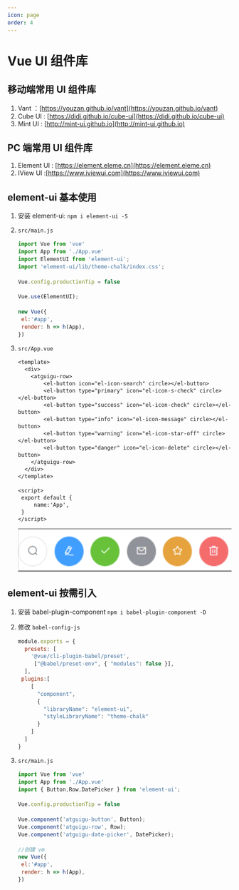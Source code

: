 ```yaml
---
icon: page
order: 4
---
```

# Vue UI 组件库

## 移动端常用 UI 组件库

1. Vant ：[https://youzan.github.io/vant](https://youzan.github.io/vant)
2. Cube UI : [https://didi.github.io/cube-ui](https://didi.github.io/cube-ui)
3. Mint UI : [http://mint-ui.github.io](http://mint-ui.github.io)

## PC 端常用 UI 组件库

1. Element UI : [https://element.eleme.cn](https://element.eleme.cn)
2. IView UI :[https://www.iviewui.com](https://www.iviewui.com)

## element-ui 基本使用

1. 安装 element-ui: `npm i element-ui -S`

2. `src/main.js`

   ```js
   import Vue from 'vue'
   import App from './App.vue'
   import ElementUI from 'element-ui';
   import 'element-ui/lib/theme-chalk/index.css';
   
   Vue.config.productionTip = false
   
   Vue.use(ElementUI);
   
   new Vue({
   	el:'#app',
   	render: h => h(App),
   })
   ```

3. `src/App.vue`

   ```vue
   <template>
     <div>
       <atguigu-row>
           <el-button icon="el-icon-search" circle></el-button>
           <el-button type="primary" icon="el-icon-s-check" circle></el-button>
           <el-button type="success" icon="el-icon-check" circle></el-button>
           <el-button type="info" icon="el-icon-message" circle></el-button>
           <el-button type="warning" icon="el-icon-star-off" circle></el-button>
           <el-button type="danger" icon="el-icon-delete" circle></el-button>
       </atguigu-row>
     </div>
   </template>
   
   <script>
   	export default {
   		name:'App',
   	}
   </script>
   ```

   ![image-20230418222657924](./assets/image-20230418222657924.png)

## element-ui 按需引入

1. 安装 babel-plugin-component `npm i babel-plugin-component -D`

2. 修改 `babel-config-js`

   ```js
   module.exports = {
     presets: [
       '@vue/cli-plugin-babel/preset',
   		["@babel/preset-env", { "modules": false }],
     ],
   	plugins:[
       [
         "component",
         {
           "libraryName": "element-ui",
           "styleLibraryName": "theme-chalk"
         }
       ]
     ]
   }
   ```

3. `src/main.js`

   ```js
   import Vue from 'vue'
   import App from './App.vue'
   import { Button,Row,DatePicker } from 'element-ui';
   
   Vue.config.productionTip = false
   
   Vue.component('atguigu-button', Button);
   Vue.component('atguigu-row', Row);
   Vue.component('atguigu-date-picker', DatePicker);
   
   //创建 vm
   new Vue({
   	el:'#app',
   	render: h => h(App),
   })
   ```

   





